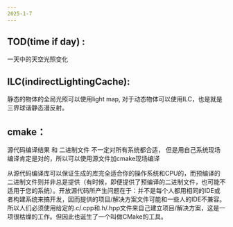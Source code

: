 ```yaml
---
2025-1-7
---
```

## TOD(time if day) :
一天中的天空光照变化
## ILC(indirectLightingCache):
静态的物体的全局光照可以使用light map, 对于动态物体可以使用ILC，也是就是三界球谐静态漫反射。

## cmake： 
源代码编译结果 和 二进制文件 不一定对所有系统都合适， 但是用自己系统现场编译肯定是对的，所以可以使用源文件加cmake现场编译

从源代码编译库可以保证生成的库完全适合你的操作系统和CPU的，而预编译的二进制文件则并非总是提供（有时候，即便提供了预编译的二进制文件，也可能不适用于您的系统）。开放源代码所产生问题在于：并不是每个人都用相同的IDE或者构建系统来搞开发，因而提供的项目/解决方案文件可能和一些人的IDE不兼容。所以人们必须使用给定的.c/.cpp和.h/.hpp文件来自己建立项目/解决方案，这是一项很枯燥的工作。但因此也诞生了一个叫做CMake的工具。
